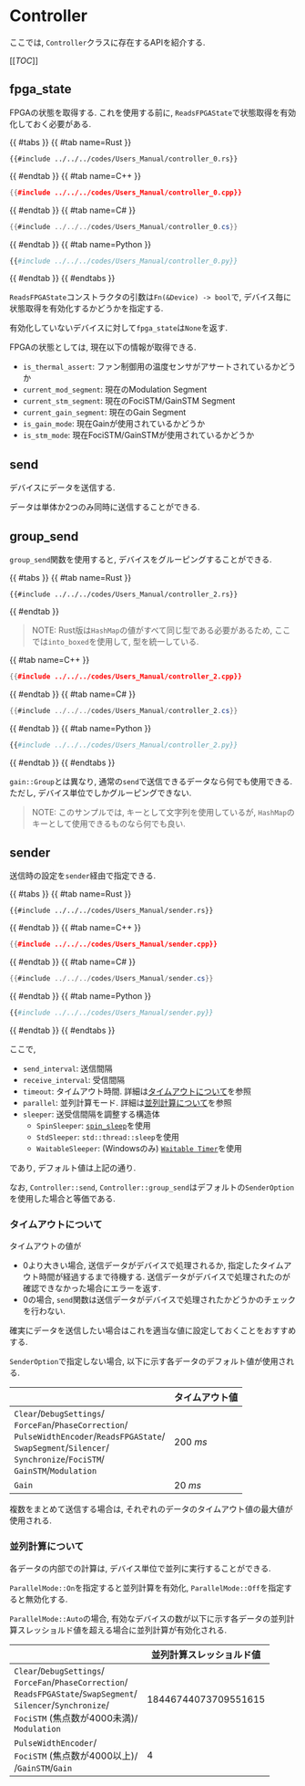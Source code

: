 # Controller

ここでは, `Controller`クラスに存在するAPIを紹介する.

[[_TOC_]]

## fpga_state

FPGAの状態を取得する.
これを使用する前に, `ReadsFPGAState`で状態取得を有効化しておく必要がある.

{{ #tabs }}
{{ #tab name=Rust }}
```rust,edition2024
{{#include ../../../codes/Users_Manual/controller_0.rs}}
```
{{ #endtab }}
{{ #tab name=C++ }}
```cpp
{{#include ../../../codes/Users_Manual/controller_0.cpp}}
```
{{ #endtab }}
{{ #tab name=C# }}
```cs
{{#include ../../../codes/Users_Manual/controller_0.cs}}
```
{{ #endtab }}
{{ #tab name=Python }}
```python
{{#include ../../../codes/Users_Manual/controller_0.py}}
```
{{ #endtab }}
{{ #endtabs }}

`ReadsFPGAState`コンストラクタの引数は`Fn(&Device) -> bool`で, デバイス毎に状態取得を有効化するかどうかを指定する.

有効化していないデバイスに対して`fpga_state`は`None`を返す.

FPGAの状態としては, 現在以下の情報が取得できる.

- `is_thermal_assert`: ファン制御用の温度センサがアサートされているかどうか
- `current_mod_segment`: 現在のModulation Segment
- `current_stm_segment`: 現在のFociSTM/GainSTM Segment
- `current_gain_segment`: 現在のGain Segment
- `is_gain_mode`: 現在Gainが使用されているかどうか
- `is_stm_mode`: 現在FociSTM/GainSTMが使用されているかどうか

## send

デバイスにデータを送信する.

データは単体か2つのみ同時に送信することができる.

## group_send

`group_send`関数を使用すると, デバイスをグルーピングすることができる.

{{ #tabs }}
{{ #tab name=Rust }}
```rust,edition2024
{{#include ../../../codes/Users_Manual/controller_2.rs}}
```
{{ #endtab }}

> NOTE: Rust版は`HashMap`の値がすべて同じ型である必要があるため, ここでは`into_boxed`を使用して, 型を統一している.

{{ #tab name=C++ }}
```cpp
{{#include ../../../codes/Users_Manual/controller_2.cpp}}
```
{{ #endtab }}
{{ #tab name=C# }}
```cs
{{#include ../../../codes/Users_Manual/controller_2.cs}}
```
{{ #endtab }}
{{ #tab name=Python }}
```python
{{#include ../../../codes/Users_Manual/controller_2.py}}
```
{{ #endtab }}
{{ #endtabs }}

`gain::Group`とは異なり, 通常の`send`で送信できるデータなら何でも使用できる.
ただし, デバイス単位でしかグルーピングできない.

> NOTE:
> このサンプルでは, キーとして文字列を使用しているが, `HashMap`のキーとして使用できるものなら何でも良い.

## sender

送信時の設定を`sender`経由で指定できる.

{{ #tabs }}
{{ #tab name=Rust }}
```rust,edition2024
{{#include ../../../codes/Users_Manual/sender.rs}}
```
{{ #endtab }}
{{ #tab name=C++ }}
```cpp
{{#include ../../../codes/Users_Manual/sender.cpp}}
```
{{ #endtab }}
{{ #tab name=C# }}
```cs
{{#include ../../../codes/Users_Manual/sender.cs}}
```
{{ #endtab }}
{{ #tab name=Python }}
```python
{{#include ../../../codes/Users_Manual/sender.py}}
```
{{ #endtab }}
{{ #endtabs }}

ここで,
- `send_interval`: 送信間隔
- `receive_interval`: 受信間隔
- `timeout`: タイムアウト時間. 詳細は[タイムアウトについて](#タイムアウトについて)を参照
- `parallel`: 並列計算モード. 詳細は[並列計算について](#並列計算について)を参照
- `sleeper`: 送受信間隔を調整する構造体
    - `SpinSleeper`: [`spin_sleep`](https://crates.io/crates/spin_sleep)を使用
    - `StdSleeper`: `std::thread::sleep`を使用
    - `WaitableSleeper`: (Windowsのみ) [`Waitable Timer`](https://learn.microsoft.com/en-us/windows/win32/sync/waitable-timer-objects)を使用

であり, デフォルト値は上記の通り.

なお, `Controller::send`, `Controller::group_send`はデフォルトの`SenderOption`を使用した場合と等価である.

### タイムアウトについて

タイムアウトの値が
- 0より大きい場合, 送信データがデバイスで処理されるか, 指定したタイムアウト時間が経過するまで待機する. 送信データがデバイスで処理されたのが確認できなかった場合にエラーを返す.
- 0の場合, `send`関数は送信データがデバイスで処理されたかどうかのチェックを行わない.

確実にデータを送信したい場合はこれを適当な値に設定しておくことをおすすめする.

`SenderOption`で指定しない場合, 以下に示す各データのデフォルト値が使用される.

|       | タイムアウト値   | 
| ----- | -------------- | 
| `Clear`/`DebugSettings`/<br>`ForceFan`/`PhaseCorrection`/<br>`PulseWidthEncoder`/`ReadsFPGAState`/<br>`SwapSegment`/`Silencer`/<br>`Synchronize`/`FociSTM`/<br>`GainSTM`/`Modulation` | $\SI{200}{ms}$ | 
| `Gain`  | $\SI{20}{ms}$ | 

複数をまとめて送信する場合は, それぞれのデータのタイムアウト値の最大値が使用される.

### 並列計算について

各データの内部での計算は, デバイス単位で並列に実行することができる.

`ParallelMode::On`を指定すると並列計算を有効化, `ParallelMode::Off`を指定すると無効化する.

`ParallelMode::Auto`の場合, 有効なデバイスの数が以下に示す各データの並列計算スレッショルド値を超える場合に並列計算が有効化される.

|       | 並列計算スレッショルド値   | 
| ----- | -------------- | 
| `Clear`/`DebugSettings`/<br>`ForceFan`/`PhaseCorrection`/<br>`ReadsFPGAState`/`SwapSegment`/<br>`Silencer`/`Synchronize`/<br>`FociSTM` (焦点数が4000未満)/<br>`Modulation` | 18446744073709551615 | 
| `PulseWidthEncoder`/<br>`FociSTM` (焦点数が4000以上)/<br>/`GainSTM`/`Gain` | 4 | 
